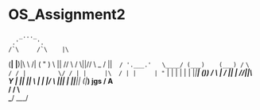 OS_Assignment2
==============
 	
       _..._
     .'     '.
    /`\     /`\    |\
   (__|     |__)|\  \\  /|
   (     "     ) \\ || //
    \         /   \\||//
     \   _   /  |\|`  /
      '.___.'   \____/
       (___)    (___)
     /`     `\  / /
    |         \/ /
    | |     |\  /
    | |     | "`
    | |     |
    | |     |
    |_|_____|
   (___)_____)
   /    \   |
  /   |\|   |
 //||\\  Y  |
|| || \\ |  |
|/ \\ |\||  |
    \||__|__|
     (___|___)
jgs  /   A   \
    /   / \   \
   \___/   \___/
